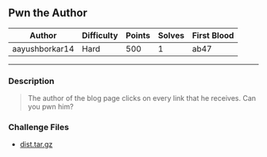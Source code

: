 ## Pwn the Author

| Author         | Difficulty | Points | Solves | First Blood |
| -------------- | ---------- | ------ | ------ | ----------- |
| aayushborkar14 | Hard       | 500    | 1      | ab47        |

---

### Description

<blockquote>
The author of the blog page clicks on every link that he receives. Can you pwn him?
</blockquote>

### Challenge Files

- [dist.tar.gz](dist)
